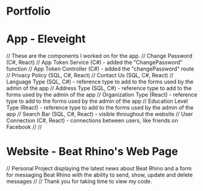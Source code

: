 # Portfolio

# App - Eleveight
//
These are the components I worked on for the app.
//
Change Password (C#, React)
//
App Token Service (C#) - added the "ChangePassword" function
//
App Token Controller (C#) - added the "changePassword" route
//
Privacy Policy (SQL, C#, React)
//
Contact Us (SQL, C#, React)
//
Language Type (SQL, C#) - reference type to add to the forms used by the admin of the app
//
Address Type (SQL, C#) - reference type to add to the forms used by the admin of the app
//
Organization Type (React) - reference type to add to the forms used by the admin of the app
//
Education Level Type (React) - reference type to add to the forms used by the admin of the app
//
Search Bar (SQL, C#, React) - visible throughout the website
//
User Connection (C#, React) - connections between users, like friends on Facebook
//
//
# Website - Beat Rhino's Web Page
//
Personal Project displaying the latest news about Beat Rhino and a form for messaging Beat Rhino with the ability to send, show, update and delete messages
//
//
Thank you for taking time to view my code. 
